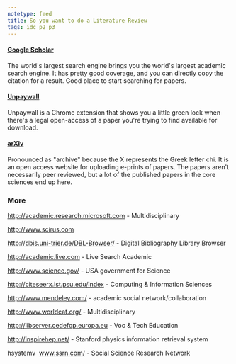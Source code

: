 ```yaml
---
notetype: feed
title: So you want to do a Literature Review
tags: idc p2 p3
---
```


#### [Google Scholar](https://scholar.google.com/)
The world's largest search engine brings you the world's largest academic search engine. It has pretty good coverage, and you can directly copy the citation for a result. Good place to start searching for papers.

#### [Unpaywall](https://unpaywall.org/)
Unpaywall is a Chrome extension that shows you a little green lock when there's a legal open-access of a paper you're trying to find available for download.

#### [arXiv](https://arxiv.org/)
Pronounced as "archive" because the X represents the Greek letter chi. It is an open access website for uploading e-prints of papers. The papers aren't necessarily peer reviewed, but a lot of the published papers in the core sciences end up here.


### More

http://academic.research.microsoft.com - Multidisciplinary

http://www.scirus.com

http://dbis.uni-trier.de/DBL-Browser/ - Digital Bibliography Library Browser

http://academic.live.com - Live Search Academic

http://www.science.gov/ - USA government for Science

http://citeseerx.ist.psu.edu/index - Computing & Information Sciences

http://www.mendeley.com/ - academic social network/collaboration

http://www.worldcat.org/ - Multidisciplinary

http://libserver.cedefop.europa.eu - Voc & Tech Education

http://inspirehep.net/ - Stanford physics information retrieval system

hsystemv  www.ssrn.com/ - Social Science Research Network
